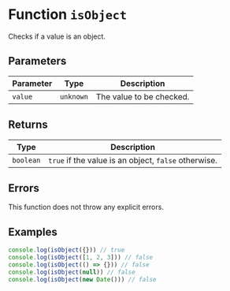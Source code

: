 # Function `isObject`

Checks if a value is an object.

## Parameters

| Parameter | Type      | Description              |
| --------- | --------- | ------------------------ |
| `value`   | `unknown` | The value to be checked. |

## Returns

| Type      | Description                                          |
| --------- | ---------------------------------------------------- |
| `boolean` | `true` if the value is an object, `false` otherwise. |

## Errors

This function does not throw any explicit errors.

## Examples

```typescript
console.log(isObject({})) // true
console.log(isObject([1, 2, 3])) // false
console.log(isObject(() => {})) // false
console.log(isObject(null)) // false
console.log(isObject(new Date())) // false
```
